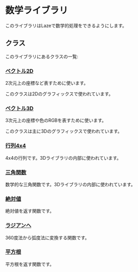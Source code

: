 # 数学ライブラリ

このライブラリはLazeで数学的処理をできるようにします。

## クラス

このライブラリにあるクラスの一覧:

### [ベクトル2D](/lib/math/vec2)

2次元上の座標など表すために使います。

このクラスは2Dのグラフィックスで使われています。

### [ベクトル3D](/lib/math/vec3)

3次元上の座標や色のRGBを表すために使います。

このクラスは主に3Dのグラフィックスで使われています。

### [行列4x4](/lib/math/matrix4x4)

4x4の行列です。3Dライブラリの内部に使われています。

### [三角関数](/lib/math/trig_function)

数学的な三角関数です。3Dライブラリの内部に使われています。

### [絶対値](/lib/math/abs)

絶対値を返す関数です。

### [ラジアンへ](/lib/math/toRad)

360度法から弧度法に変換する関数です。

### [平方根](/lib/math/sqrt)

平方根を返す関数です。
